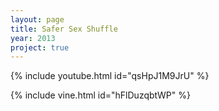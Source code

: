 ```yaml
---
layout: page
title: Safer Sex Shuffle
year: 2013
project: true
--- 
```


{% include youtube.html id="qsHpJ1M9JrU" %}

{% include vine.html id="hFlDuzqbtWP" %}
